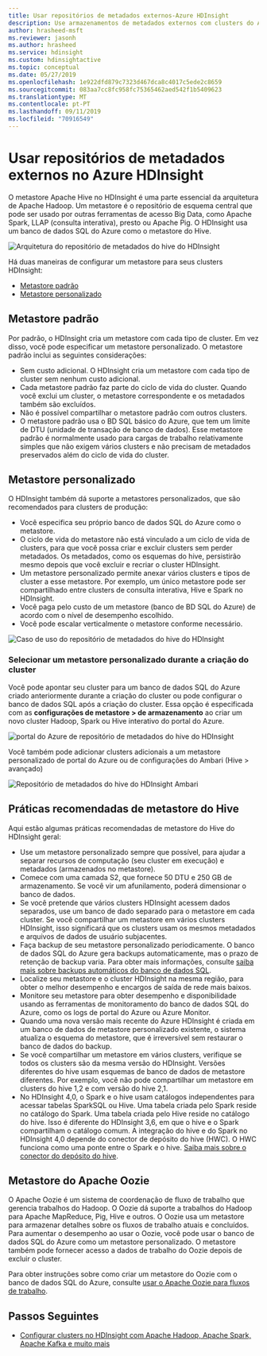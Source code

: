 ```yaml
---
title: Usar repositórios de metadados externos-Azure HDInsight
description: Use armazenamentos de metadados externos com clusters do Azure HDInsight e as práticas recomendadas.
author: hrasheed-msft
ms.reviewer: jasonh
ms.author: hrasheed
ms.service: hdinsight
ms.custom: hdinsightactive
ms.topic: conceptual
ms.date: 05/27/2019
ms.openlocfilehash: 1e922dfd879c7323d467dca8c4017c5ede2c8659
ms.sourcegitcommit: 083aa7cc8fc958fc75365462aed542f1b5409623
ms.translationtype: MT
ms.contentlocale: pt-PT
ms.lasthandoff: 09/11/2019
ms.locfileid: "70916549"
---
```

# <a name="use-external-metadata-stores-in-azure-hdinsight"></a>Usar repositórios de metadados externos no Azure HDInsight

O metastore Apache Hive no HDInsight é uma parte essencial da arquitetura de Apache Hadoop. Um metastore é o repositório de esquema central que pode ser usado por outras ferramentas de acesso Big Data, como Apache Spark, LLAP (consulta interativa), presto ou Apache Pig. O HDInsight usa um banco de dados SQL do Azure como o metastore do Hive.

![Arquitetura do repositório de metadados do hive do HDInsight](./media/hdinsight-use-external-metadata-stores/metadata-store-architecture.png)

Há duas maneiras de configurar um metastore para seus clusters HDInsight:

* [Metastore padrão](#default-metastore)
* [Metastore personalizado](#custom-metastore)

## <a name="default-metastore"></a>Metastore padrão

Por padrão, o HDInsight cria um metastore com cada tipo de cluster. Em vez disso, você pode especificar um metastore personalizado. O metastore padrão inclui as seguintes considerações:
- Sem custo adicional. O HDInsight cria um metastore com cada tipo de cluster sem nenhum custo adicional.
- Cada metastore padrão faz parte do ciclo de vida do cluster. Quando você exclui um cluster, o metastore correspondente e os metadados também são excluídos.
- Não é possível compartilhar o metastore padrão com outros clusters.
- O metastore padrão usa o BD SQL básico do Azure, que tem um limite de DTU (unidade de transação de banco de dados).
Esse metastore padrão é normalmente usado para cargas de trabalho relativamente simples que não exigem vários clusters e não precisam de metadados preservados além do ciclo de vida do cluster.


## <a name="custom-metastore"></a>Metastore personalizado

O HDInsight também dá suporte a metastores personalizados, que são recomendados para clusters de produção:
- Você especifica seu próprio banco de dados SQL do Azure como o metastore.
- O ciclo de vida do metastore não está vinculado a um ciclo de vida de clusters, para que você possa criar e excluir clusters sem perder metadados. Os metadados, como os esquemas do hive, persistirão mesmo depois que você excluir e recriar o cluster HDInsight.
- Um metastore personalizado permite anexar vários clusters e tipos de cluster a esse metastore. Por exemplo, um único metastore pode ser compartilhado entre clusters de consulta interativa, Hive e Spark no HDInsight.
- Você paga pelo custo de um metastore (banco de BD SQL do Azure) de acordo com o nível de desempenho escolhido.
- Você pode escalar verticalmente o metastore conforme necessário.

![Caso de uso do repositório de metadados do hive do HDInsight](./media/hdinsight-use-external-metadata-stores/metadata-store-use-case.png)


### <a name="select-a-custom-metastore-during-cluster-creation"></a>Selecionar um metastore personalizado durante a criação do cluster

Você pode apontar seu cluster para um banco de dados SQL do Azure criado anteriormente durante a criação do cluster ou pode configurar o banco de dados SQL após a criação do cluster. Essa opção é especificada com as **configurações de metastore > de armazenamento** ao criar um novo cluster Hadoop, Spark ou Hive interativo do portal do Azure.

![portal do Azure de repositório de metadados do hive do HDInsight](./media/hdinsight-use-external-metadata-stores/metadata-store-azure-portal.png)

Você também pode adicionar clusters adicionais a um metastore personalizado de portal do Azure ou de configurações do Ambari (Hive > avançado)

![Repositório de metadados do hive do HDInsight Ambari](./media/hdinsight-use-external-metadata-stores/metadata-store-ambari.png)

## <a name="hive-metastore-best-practices"></a>Práticas recomendadas de metastore do Hive

Aqui estão algumas práticas recomendadas de metastore do Hive do HDInsight geral:

- Use um metastore personalizado sempre que possível, para ajudar a separar recursos de computação (seu cluster em execução) e metadados (armazenados no metastore).
- Comece com uma camada S2, que fornece 50 DTU e 250 GB de armazenamento. Se você vir um afunilamento, poderá dimensionar o banco de dados.
- Se você pretende que vários clusters HDInsight acessem dados separados, use um banco de dado separado para o metastore em cada cluster. Se você compartilhar um metastore em vários clusters HDInsight, isso significará que os clusters usam os mesmos metadados e arquivos de dados de usuário subjacentes.
- Faça backup de seu metastore personalizado periodicamente. O banco de dados SQL do Azure gera backups automaticamente, mas o prazo de retenção de backup varia. Para obter mais informações, consulte [saiba mais sobre backups automáticos do banco de dados SQL](../sql-database/sql-database-automated-backups.md).
- Localize seu metastore e o cluster HDInsight na mesma região, para obter o melhor desempenho e encargos de saída de rede mais baixos.
- Monitore seu metastore para obter desempenho e disponibilidade usando as ferramentas de monitoramento do banco de dados SQL do Azure, como os logs de portal do Azure ou Azure Monitor.
- Quando uma nova versão mais recente do Azure HDInsight é criada em um banco de dados de metastore personalizado existente, o sistema atualiza o esquema do metastore, que é irreversível sem restaurar o banco de dados do backup.
- Se você compartilhar um metastore em vários clusters, verifique se todos os clusters são da mesma versão do HDInsight. Versões diferentes do hive usam esquemas de banco de dados de metastore diferentes. Por exemplo, você não pode compartilhar um metastore em clusters do hive 1,2 e com versão do hive 2,1. 
- No HDInsight 4,0, o Spark e o hive usam catálogos independentes para acessar tabelas SparkSQL ou Hive. Uma tabela criada pelo Spark reside no catálogo do Spark. Uma tabela criada pelo Hive reside no catálogo do hive. Isso é diferente do HDInsight 3,6, em que o hive e o Spark compartilham o catálogo comum. A integração do hive e do Spark no HDInsight 4,0 depende do conector de depósito do hive (HWC). O HWC funciona como uma ponte entre o Spark e o hive. [Saiba mais sobre o conector do depósito do hive](../hdinsight/interactive-query/apache-hive-warehouse-connector.md).

##  <a name="apache-oozie-metastore"></a>Metastore do Apache Oozie

O Apache Oozie é um sistema de coordenação de fluxo de trabalho que gerencia trabalhos do Hadoop.  O Oozie dá suporte a trabalhos do Hadoop para Apache MapReduce, Pig, Hive e outros.  O Oozie usa um metastore para armazenar detalhes sobre os fluxos de trabalho atuais e concluídos. Para aumentar o desempenho ao usar o Oozie, você pode usar o banco de dados SQL do Azure como um metastore personalizado. O metastore também pode fornecer acesso a dados de trabalho do Oozie depois de excluir o cluster.

Para obter instruções sobre como criar um metastore do Oozie com o banco de dados SQL do Azure, consulte [usar o Apache Oozie para fluxos de trabalho](hdinsight-use-oozie-linux-mac.md).

## <a name="next-steps"></a>Passos Seguintes

- [Configurar clusters no HDInsight com Apache Hadoop, Apache Spark, Apache Kafka e muito mais](./hdinsight-hadoop-provision-linux-clusters.md)
